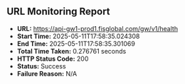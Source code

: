 ## URL Monitoring Report

- **URL:** https://api-gw1-prod1.fisglobal.com/gw/v1/health
- **Start Time:** 2025-05-11T17:58:35.024308
- **End Time:** 2025-05-11T17:58:35.301069
- **Total Time Taken:** 0.276761 seconds
- **HTTP Status Code:** 200
- **Status:** Success
- **Failure Reason:** N/A

